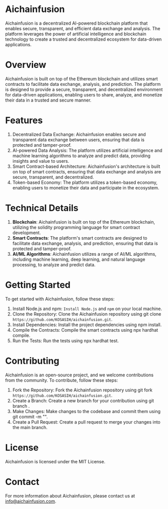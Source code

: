 # Aichainfusion

Aichainfusion is a decentralized AI-powered blockchain platform that enables secure, transparent, and efficient data exchange and analysis. The platform leverages the power of artificial intelligence and blockchain technology to create a trusted and decentralized ecosystem for data-driven applications.

# Overview

Aichainfusion is built on top of the Ethereum blockchain and utilizes smart contracts to facilitate data exchange, analysis, and prediction. The platform is designed to provide a secure, transparent, and decentralized environment for data-driven applications, enabling users to share, analyze, and monetize their data in a trusted and secure manner.

# Features

1. Decentralized Data Exchange: Aichainfusion enables secure and transparent data exchange between users, ensuring that data is protected and tamper-proof.
2. AI-powered Data Analysis: The platform utilizes artificial intelligence and machine learning algorithms to analyze and predict data, providing insights and value to users.
3. Smart Contract-based Architecture: Aichainfusion's architecture is built on top of smart contracts, ensuring that data exchange and analysis are secure, transparent, and decentralized.
4. Token-based Economy: The platform utilizes a token-based economy, enabling users to monetize their data and participate in the ecosystem.

# Technical Details

1. **Blockchain**: Aichainfusion is built on top of the Ethereum blockchain, utilizing the solidity programming language for smart contract development.
2. **Smart Contracts**: The platform's smart contracts are designed to facilitate data exchange, analysis, and prediction, ensuring that data is protected and tamper-proof.
3. **AI/ML Algorithms**: Aichainfusion utilizes a range of AI/ML algorithms, including machine learning, deep learning, and natural language processing, to analyze and predict data.

# Getting Started

To get started with Aichainfusion, follow these steps:

1. Install Node.js and npm: `Install Node.js` and `npm` on your local machine.
2. Clone the Repository: Clone the Aichainfusion repository using git clone `https://github.com/KOSASIH/aichainfusion.git`.
3. Install Dependencies: Install the project dependencies using npm install.
4. Compile the Contracts: Compile the smart contracts using npx hardhat compile.
5. Run the Tests: Run the tests using npx hardhat test.

# Contributing

Aichainfusion is an open-source project, and we welcome contributions from the community. To contribute, follow these steps:

1. Fork the Repository: Fork the Aichainfusion repository using git fork `https://github.com/KOSASIH/aichainfusion.git`.
2. Create a Branch: Create a new branch for your contribution using git branch <branch-name>.
3. Make Changes: Make changes to the codebase and commit them using git commit -m "<commit-message>".
4. Create a Pull Request: Create a pull request to merge your changes into the main branch.

# License

Aichainfusion is licensed under the MIT License.

# Contact

For more information about Aichainfusion, please contact us at info@aichainfusion.com.
